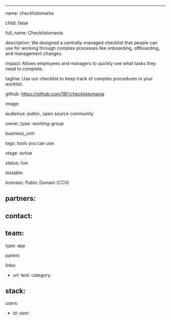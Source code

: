 ---

name: checklistomania

child: false

full_name: Checklistomania

description: We designed a centrally-managed checklist that people can use for working through complex processes like onboarding, offboarding, and management changes.

impact: Allows employees and managers to quickly see what tasks they need to complete.

tagline: Use our checklist to keep track of complex procedures in your worklist.

github: https://github.com/18F/checklistomania

image:

audience: public, open source community

owner_type: working-group

business_unit:

tags: tools you can use

stage: active

status: live

testable:

licenses: Public Domain (CC0)

partners:
-

contact:
-

team:
-

type: app

parent:

links:
- url:
  text:
  category:


stack:
-

users:
- id:
  user:
